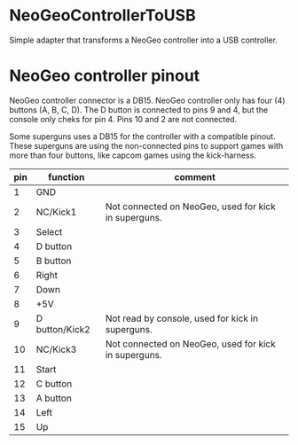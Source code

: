 NeoGeoControllerToUSB
=====================

Simple adapter that transforms a NeoGeo controller into a USB controller.

NeoGeo controller pinout
========================

NeoGeo controller connector is a DB15. NeoGeo controller only has four (4)
buttons (A, B, C, D). The D button is connected to pins 9 and 4, but the
console only cheks for pin 4. Pins 10 and 2 are not connected.

Some superguns uses a DB15 for the controller with a compatible pinout. These
superguns are using the non-connected pins to support games with more than
four buttons, like capcom games using the kick-harness.

pin |    function    | comment
----|----------------|--------------
 1  | GND            | 
 2  | NC/Kick1       | Not connected on NeoGeo, used for kick in superguns.
 3  | Select         |
 4  | D button       |
 5  | B button       | 
 6  | Right          |
 7  | Down           |
 8  | +5V            |
 9  | D button/Kick2 | Not read by console, used for kick in superguns.
10  | NC/Kick3       | Not connected on NeoGeo, used for kick in superguns.
11  | Start          | 
12  | C button       | 
13  | A button       | 
14  | Left           | 
15  | Up             | 

